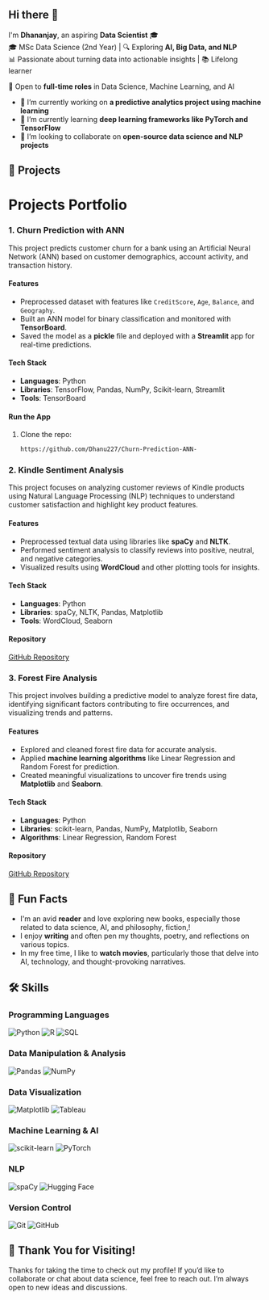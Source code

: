 ## Hi there 👋
I'm **Dhananjay**, an aspiring **Data Scientist** 🎓  
🎓 MSc Data Science (2nd Year) | 🔍 Exploring **AI, Big Data, and NLP**  
📊 Passionate about turning data into actionable insights | 📚 Lifelong learner  

💼 Open to **full-time roles** in Data Science, Machine Learning, and AI  
- 🔭 I’m currently working on **a predictive analytics project using machine learning**  
- 🌱 I’m currently learning **deep learning frameworks like PyTorch and TensorFlow**  
- 👯 I’m looking to collaborate on **open-source data science and NLP projects**

## 🚀 Projects
# **Projects Portfolio**

### **1. Churn Prediction with ANN**  
This project predicts customer churn for a bank using an Artificial Neural Network (ANN) based on customer demographics, account activity, and transaction history.
#### **Features**
- Preprocessed dataset with features like `CreditScore`, `Age`, `Balance`, and `Geography`.
- Built an ANN model for binary classification and monitored with **TensorBoard**.
- Saved the model as a **pickle** file and deployed with a **Streamlit** app for real-time predictions.
#### **Tech Stack**
- **Languages**: Python  
- **Libraries**: TensorFlow, Pandas, NumPy, Scikit-learn, Streamlit  
- **Tools**: TensorBoard  
#### **Run the App**
1. Clone the repo:  
   ```bash
   https://github.com/Dhanu227/Churn-Prediction-ANN- 

### **2. Kindle Sentiment Analysis**  
This project focuses on analyzing customer reviews of Kindle products using Natural Language Processing (NLP) techniques to understand customer satisfaction and highlight key product features.
#### **Features**
- Preprocessed textual data using libraries like **spaCy** and **NLTK**.  
- Performed sentiment analysis to classify reviews into positive, neutral, and negative categories.  
- Visualized results using **WordCloud** and other plotting tools for insights.  
#### **Tech Stack**
- **Languages**: Python  
- **Libraries**: spaCy, NLTK, Pandas, Matplotlib  
- **Tools**: WordCloud, Seaborn  
#### **Repository**  
[GitHub Repository](https://github.com/Dhanu227/Kindle-Review-Sentiment-Analysis)  

### **3. Forest Fire Analysis**  
This project involves building a predictive model to analyze forest fire data, identifying significant factors contributing to fire occurrences, and visualizing trends and patterns.
#### **Features**
- Explored and cleaned forest fire data for accurate analysis.  
- Applied **machine learning algorithms** like Linear Regression and Random Forest for prediction.  
- Created meaningful visualizations to uncover fire trends using **Matplotlib** and **Seaborn**.  
#### **Tech Stack**
- **Languages**: Python  
- **Libraries**: scikit-learn, Pandas, NumPy, Matplotlib, Seaborn  
- **Algorithms**: Linear Regression, Random Forest  
#### **Repository**  
[GitHub Repository](https://github.com/Dhanu227/Forestfire)  

## 🎨 Fun Facts
- I'm an avid **reader** and love exploring new books, especially those related to data science, AI, and philosophy, fiction,!  
- I enjoy **writing** and often pen my thoughts, poetry, and reflections on various topics.  
- In my free time, I like to **watch movies**, particularly those that delve into AI, technology, and thought-provoking narratives.  

## 🛠 Skills  

### Programming Languages  
![Python](https://img.shields.io/badge/-Python-3776AB?logo=python&logoColor=white) ![R](https://img.shields.io/badge/-R-276DC3?logo=r&logoColor=white) ![SQL](https://img.shields.io/badge/-SQL-4479A1?logo=postgresql&logoColor=white)

### Data Manipulation & Analysis  
![Pandas](https://img.shields.io/badge/-Pandas-150458?logo=pandas&logoColor=white) ![NumPy](https://img.shields.io/badge/-NumPy-013243?logo=numpy&logoColor=white)

### Data Visualization  
![Matplotlib](https://img.shields.io/badge/-Matplotlib-11557C?logo=matplotlib&logoColor=white) ![Tableau](https://img.shields.io/badge/-Tableau-E97627?logo=tableau&logoColor=white)

### Machine Learning & AI  
![scikit-learn](https://img.shields.io/badge/-scikit--learn-F7931E?logo=scikit-learn&logoColor=white) ![PyTorch](https://img.shields.io/badge/-PyTorch-EE4C2C?logo=pytorch&logoColor=white)

### NLP  
![spaCy](https://img.shields.io/badge/-spaCy-09A3D5?logo=spacy&logoColor=white) ![Hugging Face](https://img.shields.io/badge/-Hugging%20Face-F9A03C?logo=huggingface&logoColor=black)

### Version Control  
![Git](https://img.shields.io/badge/-Git-F05032?logo=git&logoColor=white) ![GitHub](https://img.shields.io/badge/-GitHub-181717?logo=github&logoColor=white)


## 🙏 Thank You for Visiting!
Thanks for taking the time to check out my profile! If you’d like to collaborate or chat about data science, feel free to reach out. I’m always open to new ideas and discussions.

<!--
**Dhanu227/Dhanu227** is a ✨ _special_ ✨ repository because its `README.md` (this file) appears on your GitHub profile.

Here are some ideas to get you started:

- 🔭 I’m currently working on ...
- 🌱 I’m currently learning ...
- 👯 I’m looking to collaborate on ...

-->
